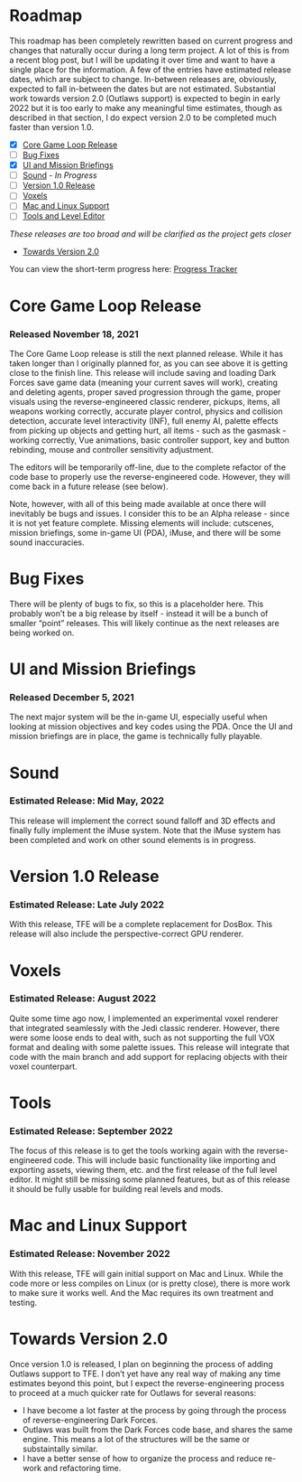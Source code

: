 # Roadmap

This roadmap has been completely rewritten based on current progress and changes that naturally occur during a long term project. A lot of this is from a recent blog post, but I will be updating it over time and want to have a single place for the information. A few of the entries have estimated release dates, which are subject to change. In-between releases are, obviously, expected to fall in-between the dates but are not estimated. Substantial work towards version 2.0 (Outlaws support) is expected to begin in early 2022 but it is too early to make any meaningful time estimates, though as described in that section, I do expect version 2.0 to be completed much faster than version 1.0.

- [x] [Core Game Loop Release](#core-game-loop-release)
- [ ] [Bug Fixes](#bug-fixes)
- [x] [UI and Mission Briefings](#ui-and-mission-briefings)
- [ ] [Sound](#sound) - _In Progress_
- [ ] [Version 1.0 Release](#version-10-release)
- [ ] [Voxels](#voxels)
- [ ] [Mac and Linux Support](#mac-and-linux-support)
- [ ] [Tools and Level Editor](#tools)

_These releases are too broad and will be clarified as the project gets closer_
* [Towards Version 2.0](#towards-version-20)

You can view the short-term progress here: [Progress Tracker](https://theforceengine.github.io/ProgressTracker.html)

# Core Game Loop Release
### Released November 18, 2021
The Core Game Loop release is still the next planned release. While it has taken longer than I originally planned for, as you can see above it is getting close to the finish line. This release will include saving and loading Dark Forces save game data (meaning your current saves will work), creating and deleting agents, proper saved progression through the game, proper visuals using the reverse-engineered classic renderer, pickups, items, all weapons working correctly, accurate player control, physics and collision detection, accurate level interactivity (INF), full enemy AI, palette effects from picking up objects and getting hurt, all items - such as the gasmask - working correctly, Vue animations, basic controller support, key and button rebinding, mouse and controller sensitivity adjustment.

The editors will be temporarily off-line, due to the complete refactor of the code base to properly use the reverse-engineered code. However, they will come back in a future release (see below).

Note, however, with all of this being made available at once there will inevitably be bugs and issues. I consider this to be an Alpha release - since it is not yet feature complete. Missing elements will include: cutscenes, mission briefings, some in-game UI (PDA), iMuse, and there will be some sound inaccuracies.

# Bug Fixes
There will be plenty of bugs to fix, so this is a placeholder here. This probably won’t be a big release by itself - instead it will be a bunch of smaller “point” releases. This will likely continue as the next releases are being worked on.

# UI and Mission Briefings
### Released December 5, 2021
The next major system will be the in-game UI, especially useful when looking at mission objectives and key codes using the PDA. Once the UI and mission briefings are in place, the game is technically fully playable.

# Sound
### Estimated Release: Mid May, 2022
This release will implement the correct sound falloff and 3D effects and finally fully implement the iMuse system. Note that the iMuse system has been completed and work on other sound elements is in progress.

# Version 1.0 Release
### Estimated Release: Late July 2022
With this release, TFE will be a complete replacement for DosBox. This release will also include the perspective-correct GPU renderer.

# Voxels
### Estimated Release: August 2022
Quite some time ago now, I implemented an experimental voxel renderer that integrated seamlessly with the Jedi classic renderer. However, there were some loose ends to deal with, such as not supporting the full VOX format and dealing with some palette issues. This release will integrate that code with the main branch and add support for replacing objects with their voxel counterpart.

# Tools
### Estimated Release: September 2022
The focus of this release is to get the tools working again with the reverse-engineered code. This will include basic functionality like importing and exporting assets, viewing them, etc. and the first release of the full level editor. It might still be missing some planned features, but as of this release it should be fully usable for building real levels and mods.

# Mac and Linux Support
### Estimated Release: November 2022
With this release, TFE will gain initial support on Mac and Linux. While the code more or less compiles on Linux (or is pretty close), there is more work to make sure it works well. And the Mac requires its own treatment and testing.

# Towards Version 2.0
Once version 1.0 is released, I plan on beginning the process of adding Outlaws support to TFE. I don’t yet have any real way of making any time estimates beyond this point, but I expect the reverse-engineering process to proceed at a much quicker rate for Outlaws for several reasons:

* I have become a lot faster at the process by going through the process of reverse-engineering Dark Forces.
* Outlaws was built from the Dark Forces code base, and shares the same engine. This means a lot of the structures will be the same or substaintally similar.
* I have a better sense of how to organize the process and reduce re-work and refactoring time.
